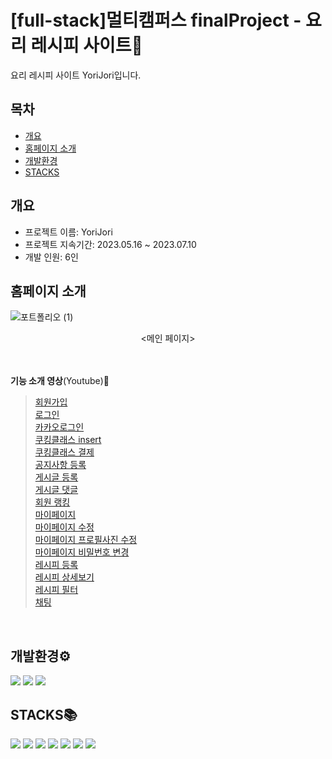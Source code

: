 <div align="left">

# [full-stack]멀티캠퍼스 finalProject - 요리 레시피 사이트🍲

요리 레시피 사이트 YoriJori입니다.

## 목차
- [개요](#개요)
- [홈페이지 소개](#홈페이지-소개)
- [개발환경](#개발환경)
- [STACKS](#stacks)

## 개요
- 프로젝트 이름: YoriJori
- 프로젝트 지속기간: 2023.05.16 ~ 2023.07.10
- 개발 인원: 6인

## 홈페이지 소개
![포트폴리오 (1)](https://github.com/SeosoyoungE/SeosoyoungE/assets/127925743/ecdd6d89-3ba7-42c9-8f16-a0b75435e213)
<div align="center"><메인 페이지></div>
<br/><br/>

**기능 소개 영상**(Youtube):movie_camera:
> [회원가입](https://youtu.be/VLuAhoMf-3U)<br/>
> [로그인](https://youtu.be/uCXH3HvvI3o)<br/>
> [카카오로그인](https://youtu.be/xVhEKVfIRgA)<br/>
> [쿠킹클래스 insert](https://youtu.be/u1GmN7MFg7k)<br/>
> [쿠킹클래스 결제](https://youtu.be/h2Sbm6zZXUQ)<br/>
> [공지사항 등록](https://youtu.be/YKd0irdaOjM)<br/>
> [게시글 등록](https://youtu.be/oTlqhbuK7Jc)<br/>
> [게시글 댓글](https://youtu.be/X8SEYORnt3M)<br/>
> [회원 랭킹](https://youtu.be/GTyOXOOePCI)<br/>
> [마이페이지](https://youtu.be/4CvJ1uWFq-w)<br/>
> [마이페이지 수정](https://youtu.be/3wgqqCZqeX8)<br/>
> [마이페이지 프로필사진 수정](https://youtu.be/41NF-oV5fnw)<br/>
> [마이페이지 비밀번호 변경](https://youtu.be/LkyMiA-csD8)<br/>
> [레시피 등록](https://youtu.be/6ZxssJKbBbg)<br/>
> [레시피 상세보기](https://youtu.be/x32vCvrcqc0)<br/>
> [레시피 필터](https://youtu.be/Xqb071KUzrA)<br/>
> [채팅](https://www.youtube.com/watch?v=9so10OoHGbk&feature=youtu.be)<br/>
<br/>

## 개발환경⚙
<img src="https://img.shields.io/badge/Spring Boot-6DB33F?style=for-the-badge&logo=spring&logoColor=white"> <img src="https://img.shields.io/badge/java 11-E34F26?style=for-the-badge&logo=java&logoColor=white"> <img src="https://img.shields.io/badge/maven-064F8C?style=for-the-badge&logo=java&logoColor=white">


## STACKS📚
<img src="https://img.shields.io/badge/html5-E34F26?style=for-the-badge&logo=html5&logoColor=white"> <img src="https://img.shields.io/badge/css-1572B6?style=for-the-badge&logo=css3&logoColor=white"> <img src="https://img.shields.io/badge/javascript-F7DF1E?style=for-the-badge&logo=javascript&logoColor=black"> <img src="https://img.shields.io/badge/jpa-E34F26?style=for-the-badge&logo=java&logoColor=white"> <img src="https://img.shields.io/badge/thymeleaf-005F0F?style=for-the-badge&logo=thymeleaf&logoColor=white"> <img src="https://img.shields.io/badge/mysql-4479A1?style=for-the-badge&logo=mysql&logoColor=white"> <img src="https://img.shields.io/badge/jquery-0769AD?style=for-the-badge&logo=jquery&logoColor=white">

</div>
